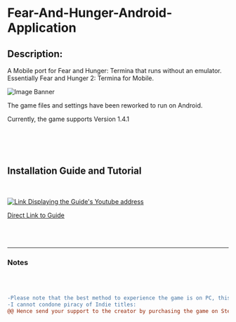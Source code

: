 # Fear-And-Hunger-Android-Application

## **Description:**

A Mobile port for Fear and Hunger: Termina that runs without an emulator.
Essentially Fear and Hunger 2: Termina for Mobile. 
 
 


![Image Banner](https://files.catbox.moe/ie073j.png)

 
 



The game files and settings have been reworked to run on Android.

Currently, the game supports Version 1.4.1 
 <br />
 <br />
 <br />
 <br />
 <br />
## **Installation Guide and Tutorial**
<br />

[![Link Displaying the Guide's Youtube address](http://img.youtube.com/vi/NqM0E9SFE6U/0.jpg)](http://www.youtube.com/watch?v=NqM0E9SFE6U "How to play Fear and Hunger on your Phone [Guide to playing on Android without an Emulator]")

[Direct Link to Guide](http://www.youtube.com/watch?v=NqM0E9SFE6U)
<br />
<br />
<br />
<br />
_____________
### Notes
<br />
<br />

```diff 
-Please note that the best method to experience the game is on PC, this is a simple, clunky emulation.
-I cannot condone piracy of Indie titles:
@@ Hence send your support to the creator by purchasing the game on Steam. @@
